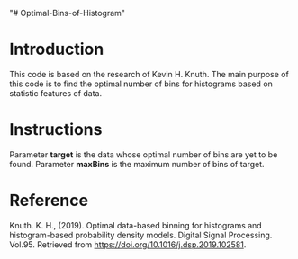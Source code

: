 "# Optimal-Bins-of-Histogram" 

# Introduction
This code is based on the research of Kevin H. Knuth. The main purpose of this code is to find the optimal number of bins for histograms based on statistic features of data.

# Instructions
Parameter **target** is the data whose optimal number of bins are yet to be found.
Parameter **maxBins** is the maximum number of bins of target.

# Reference
Knuth. K. H., (2019). Optimal data-based binning for histograms and histogram-based probability density models. Digital Signal Processing. Vol.95. Retrieved from https://doi.org/10.1016/j.dsp.2019.102581.
